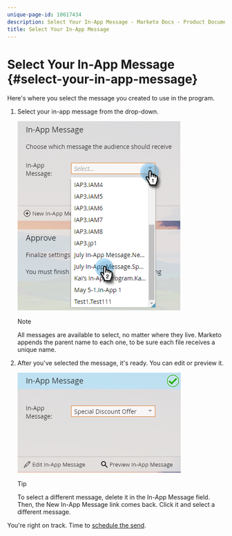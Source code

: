 ```yaml
---
unique-page-id: 10617434
description: Select Your In-App Message - Marketo Docs - Product Documentation
title: Select Your In-App Message
---
```


# Select Your In-App Message {#select-your-in-app-message}

Here's where you select the message you created to use in the program.

1. Select your in-app message from the drop-down.

   ![](assets/image2016-5-9-15-3a43-3a3.png)

   >[!NOTE]
   >
   >All messages are available to select, no matter where they live. Marketo appends the parent name to each one, to be sure each file receives a unique name.

1. After you've selected the message, it's ready. You can edit or preview it.

   ![](assets/image2016-5-9-15-3a41-3a48.png)

   >[!TIP]
   >
   >To select a different message, delete it in the In-App Message field. Then, the New In-App Message link comes back. Click it and select a different message.

You're right on track. Time to [schedule the send](/help/marketo/product-docs/mobile-marketing/in-app-messages/sending-your-in-app-message/schedule-your-in-app-message.md).
